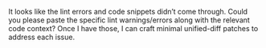It looks like the lint errors and code snippets didn’t come through. Could you please paste the specific lint warnings/errors along with the relevant code context? Once I have those, I can craft minimal unified-diff patches to address each issue.